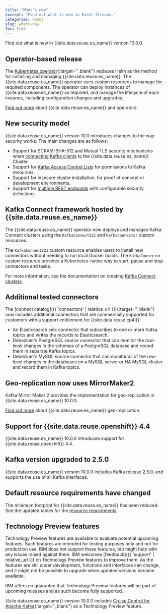 ```yaml
---
title: "What's new"
excerpt: "Find out what is new in Event Streams."
categories: about
slug: whats-new
toc: true
---
```


Find out what is new in {{site.data.reuse.es_name}} version 10.0.0.

## Operator-based release

The [Kubernetes operator](https://kubernetes.io/docs/concepts/extend-kubernetes/operator/){:target="_blank"} replaces Helm as the method for installing and managing {{site.data.reuse.es_name}}. The {{site.data.reuse.es_name}} operator uses custom resources to manage the required components. The operator can deploy instances of {{site.data.reuse.es_name}} as required, and manage the lifecycle of each instance, including configuration changes and upgrades.

[Find out more](../overview) about {{site.data.reuse.es_name}} and operators.

## New security model

{{site.data.reuse.es_name}} version 10.0 introduces changes to the way security works. The main changes are as follows:

- Support for SCRAM-SHA-512 and Mutual TLS security mechanisms when [connecting Kafka clients](../../getting-started/connecting/#securing-the-connection) to the {{site.data.reuse.es_name}} Cluster.
- Support for [Kafka Access Control Lists](../../security/managing-access/#assigning-access-to-applications) for permissions to Kafka resources.
- Support for insecure cluster installation, for proof of concept or development environments.
- Support for [multiple REST endpoints](../../installing/configuring/#rest-services-access) with configurable security definitions.

## Kafka Connect framework hosted by {{site.data.reuse.es_name}}

The {{site.data.reuse.es_name}} operator now deploys and manages Kafka Connect clusters using the `KafkaConnectS2I` and `KafkaConnector` custom resources.

The `KafkaConnectS2I` custom resource enables users to install new connectors without needing to run local Docker builds. The `KafkaConnector` custom resource provides a Kubernetes-native way to start, pause and stop connectors and tasks.

For more information, see the documentation on creating [Kafka Connect clusters](../../connecting/setting-up-connectors).

## Additional tested connectors

The [connect catalog]({{ 'connectors' | relative_url }}){:target="_blank"} now includes additional connectors that are commercially supported for customers with a support entitlement for {{site.data.reuse.cp4i}}:

 - An Elasticsearch sink connector that subscribes to one or more Kafka topics and writes the records to Elasticsearch.
 - Debezium's PostgreSQL source connector that can monitor the row-level changes in the schemas of a PostgreSQL database and record them in separate Kafka topics.
 - Debezium's MySQL source connector that can monitor all of the row-level changes in the databases on a MySQL server or HA MySQL cluster and record them in Kafka topics.

## Geo-replication now uses MirrorMaker2

Kafka Mirror Maker 2 provides the implementation for geo-replication in {{site.data.reuse.es_name}} 10.0.0.

[Find out more](../../georeplication/about/) about {{site.data.reuse.es_name}} geo-replication.

## Support for {{site.data.reuse.openshift}} 4.4

{{site.data.reuse.es_name}} 10.0.0 introduces support for {{site.data.reuse.openshift}} 4.4.

## Kafka version upgraded to 2.5.0

{{site.data.reuse.es_name}} version 10.0.0 includes Kafka release 2.5.0, and supports the use of all Kafka interfaces.

## Default resource requirements have changed

The minimum footprint for {{site.data.reuse.es_name}} has been reduced. See the updated tables for the [resource requirements](../../installing/prerequisites/#resource-requirements).

## Technology Preview features

Technology Preview features are available to evaluate potential upcoming features. Such features are intended for testing purposes only and not for production use. IBM does not support these features, but might help with any issues raised against them. IBM welcomes [feedback]({{ 'support' | relative_url }}) on Technology Preview features to improve them. As the features are still under development, functions and interfaces can change, and it might not be possible to upgrade when updated versions become available.

IBM offers no guarantee that Technology Preview features will be part of upcoming releases and as such become fully supported.

{{site.data.reuse.es_name}} version 10.0.0 includes [Cruise Control for Apache Kafka](https://github.com/linkedin/cruise-control){:target="_blank"} as a Technology Preview feature.
